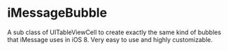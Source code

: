 # iMessageBubble
A sub class of UITableViewCell to create exactly the same kind of bubbles that iMessage uses in iOS 8. Very easy to use and highly customizable.

